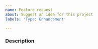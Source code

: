 ```yaml
---
name: Feature request
about: Suggest an idea for this project
labels: 'Type: Enhancement'

---
```


<!-- These comments will not show. -->

### Description
<!-- Write the suggestion(s) for what you want. -->
<!-- Write it purely and intelligently. -->


<!-- (Optional) Configuration option example(s) -->
<!-- Use
```
boo: true
```
block to make the example more readable. -->
